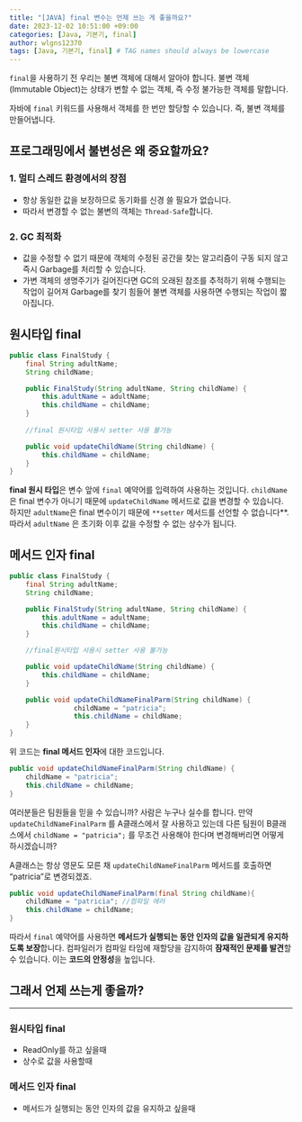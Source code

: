 ```yaml
---
title: "[JAVA] final 변수는 언제 쓰는 게 좋을까요?"
date: 2023-12-02 10:51:00 +09:00
categories: [Java, 기본기, final]
author: wlgns12370
tags: [Java, 기본기, final] # TAG names should always be lowercase
---
```


`final`을 사용하기 전 우리는 불변 객체에 대해서 알아야 합니다. 불변 객체 (Immutable Object)는 상태가 변할 수 없는 객체, 즉 수정 불가능한 객체를 말합니다.

자바에 `final` 키워드를 사용해서 객체를 한 번만 할당할 수 있습니다. 즉, 불변 객체를 만들어냅니다.

## 프로그래밍에서 불변성은 왜 중요할까요?

### 1. 멀티 스레드 환경에서의 장점

- 항상 동일한 값을 보장하므로 동기화를 신경 쓸 필요가 없습니다.
- 따라서 변경할 수 없는 불변의 객체는 `Thread-Safe`합니다.

### 2. GC 최적화

- 값을 수정할 수 없기 때문에 객체의 수정된 공간을 찾는 알고리즘이 구동 되지 않고 즉시 Garbage를 처리할 수 있습니다.
- 가변 객체의 생명주기가 길어진다면 GC의 오래된 참조를 추적하기 위해 수행되는 작업이 길어져 Garbage를 찾기 힘들어 불변 객체를 사용하면 수행되는 작업이 짧아집니다.

## 원시타입 final

```java
public class FinalStudy {
    final String adultName;
    String childName;

    public FinalStudy(String adultName, String childName) {
        this.adultName = adultName;
        this.childName = childName;
    }
	
	//final 원시타입 사용시 setter 사용 불가능

    public void updateChildName(String childName) {
        this.childName = childName;
    }
}
```

**final 원시 타입**은 변수 앞에 `final` 예약어를 입력하여 사용하는 것입니다. `childName` 은 final 변수가 아니기 때문에 `updateChildName` 메서드로 값을 변경할 수 있습니다. 하지만 `adultName`은 final 변수이기 때문에 `**setter` 메서드를 선언할 수 없습니다**. 따라서 `adultName` 은 초기화 이후 값을 수정할 수 없는 상수가 됩니다.

## 메서드 인자 final

```java
public class FinalStudy {
    final String adultName;
    String childName;

    public FinalStudy(String adultName, String childName) {
        this.adultName = adultName;
        this.childName = childName;
    }

    //final원시타입 사용시 setter 사용 불가능

    public void updateChildName(String childName) {
        this.childName = childName;
    }

    public void updateChildNameFinalParm(String childName) {
				childName = "patricia";        
				this.childName = childName;
    }
}
```

위 코드는 **final 메서드 인자**에 대한 코드입니다.

```java
public void updateChildNameFinalParm(String childName) {
    childName = "patricia";        
	this.childName = childName;
}
```

여러분들은 팀원들을 믿을 수 있습니까? 사람은 누구나 실수를 합니다. 만약 `updateChildNameFinalParm` 를 A클래스에서 잘 사용하고 있는데 다른 팀원이 B클래스에서 `childName = "patricia";` 를 무조건 사용해야 한다며 변경해버리면 어떻게 하시겠습니까?

A클래스는 항상 영문도 모른 채 `updateChildNameFinalParm`  메서드를 호출하면 “patricia”로 변경되겠죠.

```java
public void updateChildNameFinalParm(final String childName){
    childName = "patricia"; //컴파일 에러    
	this.childName = childName;  
}
```

따라서 `final` 예약어를 사용하면 **메서드가 실행되는 동안 인자의 값을 일관되게 유지하도록 보장**합니다. 컴파일러가 컴파일 타임에 재할당을 감지하여 **잠재적인 문제를 발견**할 수 있습니다. 이는 **코드의 안정성**을 높입니다.

## 그래서 언제 쓰는게 좋을까?
---
### 원시타입 final
- ReadOnly를 하고 싶을때
- 상수로 값을 사용할때

### 메서드 인자 final
- 메서드가 실행되는 동안 인자의 값을 유지하고 싶을때